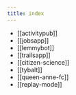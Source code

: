 ```yaml
---
title: index
---
```


- [[activitypub]]
- [[jobsapp]]
- [[lemmybot]]
- [[trailsapp]]
- [[citizen-science]]
- [[tybalt]]
- [[queen-anne-fc]]
- [[replay-mode]]
